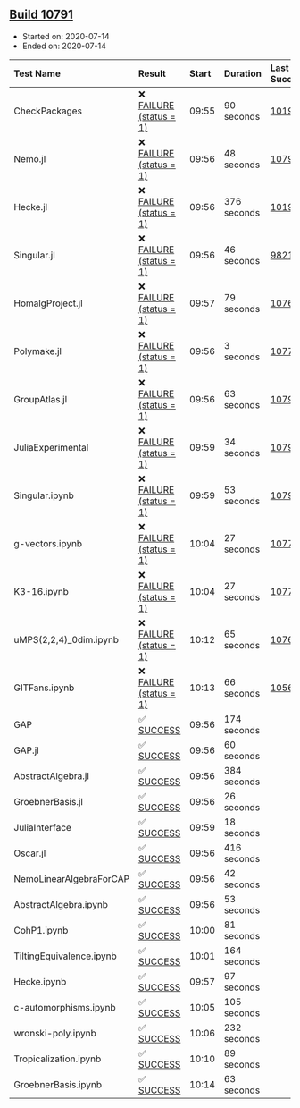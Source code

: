 ## [Build 10791](https://oscarci.mathematik.uni-kl.de/job/oscar/10791/)

* Started on: 2020-07-14
* Ended on: 2020-07-14

| Test Name    | Result | Start | Duration | Last Success | First Failure |
|:-------------|:-------|:------|:---------|:-------------|:--------------|
| CheckPackages | ❌ [FAILURE (status = 1)](https://oscarci.mathematik.uni-kl.de/job/oscar/10791/artifact/logs/build-10791/CheckPackages.log) | 09:55 | 90 seconds | [10197](https://oscarci.mathematik.uni-kl.de/job/oscar/10197/) | [10198](https://oscarci.mathematik.uni-kl.de/job/oscar/10198/) |
| Nemo.jl | ❌ [FAILURE (status = 1)](https://oscarci.mathematik.uni-kl.de/job/oscar/10791/artifact/logs/build-10791/Nemo.jl.log) | 09:56 | 48 seconds | [10790](https://oscarci.mathematik.uni-kl.de/job/oscar/10790/) | [10791](https://oscarci.mathematik.uni-kl.de/job/oscar/10791/) |
| Hecke.jl | ❌ [FAILURE (status = 1)](https://oscarci.mathematik.uni-kl.de/job/oscar/10791/artifact/logs/build-10791/Hecke.jl.log) | 09:56 | 376 seconds | [10197](https://oscarci.mathematik.uni-kl.de/job/oscar/10197/) | [10198](https://oscarci.mathematik.uni-kl.de/job/oscar/10198/) |
| Singular.jl | ❌ [FAILURE (status = 1)](https://oscarci.mathematik.uni-kl.de/job/oscar/10791/artifact/logs/build-10791/Singular.jl.log) | 09:56 | 46 seconds | [9821](https://oscarci.mathematik.uni-kl.de/job/oscar/9821/) | [9822](https://oscarci.mathematik.uni-kl.de/job/oscar/9822/) |
| HomalgProject.jl | ❌ [FAILURE (status = 1)](https://oscarci.mathematik.uni-kl.de/job/oscar/10791/artifact/logs/build-10791/HomalgProject.jl.log) | 09:57 | 79 seconds | [10765](https://oscarci.mathematik.uni-kl.de/job/oscar/10765/) | [10766](https://oscarci.mathematik.uni-kl.de/job/oscar/10766/) |
| Polymake.jl | ❌ [FAILURE (status = 1)](https://oscarci.mathematik.uni-kl.de/job/oscar/10791/artifact/logs/build-10791/Polymake.jl.log) | 09:56 | 3 seconds | [10779](https://oscarci.mathematik.uni-kl.de/job/oscar/10779/) | [10780](https://oscarci.mathematik.uni-kl.de/job/oscar/10780/) |
| GroupAtlas.jl | ❌ [FAILURE (status = 1)](https://oscarci.mathematik.uni-kl.de/job/oscar/10791/artifact/logs/build-10791/GroupAtlas.jl.log) | 09:56 | 63 seconds | [10790](https://oscarci.mathematik.uni-kl.de/job/oscar/10790/) | [10791](https://oscarci.mathematik.uni-kl.de/job/oscar/10791/) |
| JuliaExperimental | ❌ [FAILURE (status = 1)](https://oscarci.mathematik.uni-kl.de/job/oscar/10791/artifact/logs/build-10791/JuliaExperimental.log) | 09:59 | 34 seconds | [10790](https://oscarci.mathematik.uni-kl.de/job/oscar/10790/) | [10791](https://oscarci.mathematik.uni-kl.de/job/oscar/10791/) |
| Singular.ipynb | ❌ [FAILURE (status = 1)](https://oscarci.mathematik.uni-kl.de/job/oscar/10791/artifact/logs/build-10791/Singular.ipynb.log) | 09:59 | 53 seconds | [10790](https://oscarci.mathematik.uni-kl.de/job/oscar/10790/) | [10791](https://oscarci.mathematik.uni-kl.de/job/oscar/10791/) |
| g-vectors.ipynb | ❌ [FAILURE (status = 1)](https://oscarci.mathematik.uni-kl.de/job/oscar/10791/artifact/logs/build-10791/g-vectors.ipynb.log) | 10:04 | 27 seconds | [10779](https://oscarci.mathematik.uni-kl.de/job/oscar/10779/) | [10780](https://oscarci.mathematik.uni-kl.de/job/oscar/10780/) |
| K3-16.ipynb | ❌ [FAILURE (status = 1)](https://oscarci.mathematik.uni-kl.de/job/oscar/10791/artifact/logs/build-10791/K3-16.ipynb.log) | 10:04 | 27 seconds | [10779](https://oscarci.mathematik.uni-kl.de/job/oscar/10779/) | [10780](https://oscarci.mathematik.uni-kl.de/job/oscar/10780/) |
| uMPS(2,2,4)_0dim.ipynb | ❌ [FAILURE (status = 1)](https://oscarci.mathematik.uni-kl.de/job/oscar/10791/artifact/logs/build-10791/uMPS-2-2-4-_0dim.ipynb.log) | 10:12 | 65 seconds | [10765](https://oscarci.mathematik.uni-kl.de/job/oscar/10765/) | [10766](https://oscarci.mathematik.uni-kl.de/job/oscar/10766/) |
| GITFans.ipynb | ❌ [FAILURE (status = 1)](https://oscarci.mathematik.uni-kl.de/job/oscar/10791/artifact/logs/build-10791/GITFans.ipynb.log) | 10:13 | 66 seconds | [10566](https://oscarci.mathematik.uni-kl.de/job/oscar/10566/) | [10567](https://oscarci.mathematik.uni-kl.de/job/oscar/10567/) |
| GAP | ✅ [SUCCESS](https://oscarci.mathematik.uni-kl.de/job/oscar/10791/artifact/logs/build-10791/GAP.log) | 09:56 | 174 seconds |  |  |
| GAP.jl | ✅ [SUCCESS](https://oscarci.mathematik.uni-kl.de/job/oscar/10791/artifact/logs/build-10791/GAP.jl.log) | 09:56 | 60 seconds |  |  |
| AbstractAlgebra.jl | ✅ [SUCCESS](https://oscarci.mathematik.uni-kl.de/job/oscar/10791/artifact/logs/build-10791/AbstractAlgebra.jl.log) | 09:56 | 384 seconds |  |  |
| GroebnerBasis.jl | ✅ [SUCCESS](https://oscarci.mathematik.uni-kl.de/job/oscar/10791/artifact/logs/build-10791/GroebnerBasis.jl.log) | 09:56 | 26 seconds |  |  |
| JuliaInterface | ✅ [SUCCESS](https://oscarci.mathematik.uni-kl.de/job/oscar/10791/artifact/logs/build-10791/JuliaInterface.log) | 09:59 | 18 seconds |  |  |
| Oscar.jl | ✅ [SUCCESS](https://oscarci.mathematik.uni-kl.de/job/oscar/10791/artifact/logs/build-10791/Oscar.jl.log) | 09:56 | 416 seconds |  |  |
| NemoLinearAlgebraForCAP | ✅ [SUCCESS](https://oscarci.mathematik.uni-kl.de/job/oscar/10791/artifact/logs/build-10791/NemoLinearAlgebraForCAP.log) | 09:56 | 42 seconds |  |  |
| AbstractAlgebra.ipynb | ✅ [SUCCESS](https://oscarci.mathematik.uni-kl.de/job/oscar/10791/artifact/logs/build-10791/AbstractAlgebra.ipynb.log) | 09:56 | 53 seconds |  |  |
| CohP1.ipynb | ✅ [SUCCESS](https://oscarci.mathematik.uni-kl.de/job/oscar/10791/artifact/logs/build-10791/CohP1.ipynb.log) | 10:00 | 81 seconds |  |  |
| TiltingEquivalence.ipynb | ✅ [SUCCESS](https://oscarci.mathematik.uni-kl.de/job/oscar/10791/artifact/logs/build-10791/TiltingEquivalence.ipynb.log) | 10:01 | 164 seconds |  |  |
| Hecke.ipynb | ✅ [SUCCESS](https://oscarci.mathematik.uni-kl.de/job/oscar/10791/artifact/logs/build-10791/Hecke.ipynb.log) | 09:57 | 97 seconds |  |  |
| c-automorphisms.ipynb | ✅ [SUCCESS](https://oscarci.mathematik.uni-kl.de/job/oscar/10791/artifact/logs/build-10791/c-automorphisms.ipynb.log) | 10:05 | 105 seconds |  |  |
| wronski-poly.ipynb | ✅ [SUCCESS](https://oscarci.mathematik.uni-kl.de/job/oscar/10791/artifact/logs/build-10791/wronski-poly.ipynb.log) | 10:06 | 232 seconds |  |  |
| Tropicalization.ipynb | ✅ [SUCCESS](https://oscarci.mathematik.uni-kl.de/job/oscar/10791/artifact/logs/build-10791/Tropicalization.ipynb.log) | 10:10 | 89 seconds |  |  |
| GroebnerBasis.ipynb | ✅ [SUCCESS](https://oscarci.mathematik.uni-kl.de/job/oscar/10791/artifact/logs/build-10791/GroebnerBasis.ipynb.log) | 10:14 | 63 seconds |  |  |
